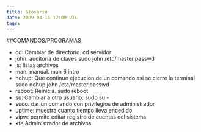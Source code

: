 ```yaml
---
title: Glosario
date: 2009-04-16 12:00 UTC
tags:
---
```




##COMANDOS/PROGRAMAS



* cd: Cambiar de directorio. cd servidor
* john: auditoria de claves sudo john /etc/master.passwd
* ls: listas archivos
* man: manual.  man 6 intro
* nohup: Que continue ejecucion de un comando asi se cierre la terminal sudo nohup john /etc/master.passwd
* reboot: Reinicia. sudo reboot
* su: Cambiar a otro usuario. sudo su -
* sudo: dar un comando con privilegios de administrador
* uptime: muestra cuanto tiempo lleva encedido
* vipw: permite editar registro de cuentas del sistema
* xfe Administrador de archivos
